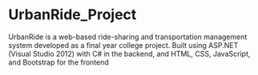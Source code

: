 # UrbanRide_Project
UrbanRide is a web-based ride-sharing and transportation management system developed as a final year college project. Built using ASP.NET (Visual Studio 2012) with C# in the backend, and HTML, CSS, JavaScript, and Bootstrap for the frontend
